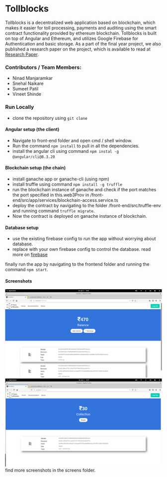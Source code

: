 # Tollblocks
Tollblocks is a decentralized web application based on blockchain, which makes it easier for toll processing, payments and auditing
using the smart contract functionality provided by ethereum blockchain. Tollblocks is built on top of Angular and Ethereum, and utilizes
Google Firebase for Authentication and basic storage. As a part of the final year project, we also published a research paper
on the project, which is available to read at [Research Paper](http://www.jcreview.com/?mno=114934).
### Contributors / Team Members:
- Ninad Manjaramkar
- Snehal Naikare
- Sumeet Patil
- Vineet Shinde
### Run Locally
- clone the repository using `git clone`
#### Angular setup (the client)
- Navigate to front-end folder and open cmd / shell window.
- Run the command `npm install` to pull in all the dependencies.
- install the angular cli using command `npm instal -g @angular/cli@8.3.20`
#### Blockchain setup (the chain)
- install ganache app or ganache-cli (using npm)
- install truffle using command `npm install -g truffle`
- run the blockchain instance of ganache and check if the port matches the port specified in this.web3Prov in 
/front-end/src/app/services/blockchain-access.service.ts
- deploy the contract by navigating to the folder /front-end/src/truffle-env and running command `truffle migrate`.
- Now the contract is deployed on ganache instance of blockchain.
#### Database setup
- use the existing firebase config to run the app without worrying about database.
- replace with your own firebase config to control the database. read more on [firebase](https://firebase.google.com/)

finally run the app by navigating to the frontend folder and running the command `npm start`.
#### Screenshots
![dashboard-customer](./screens/cusstomer_dash.png?raw=true "customer-dashboard")
![dashboard-authority](./screens/authority_dash.png?raw=true "authority-dashboard")
find more screenshots in the screens folder.

